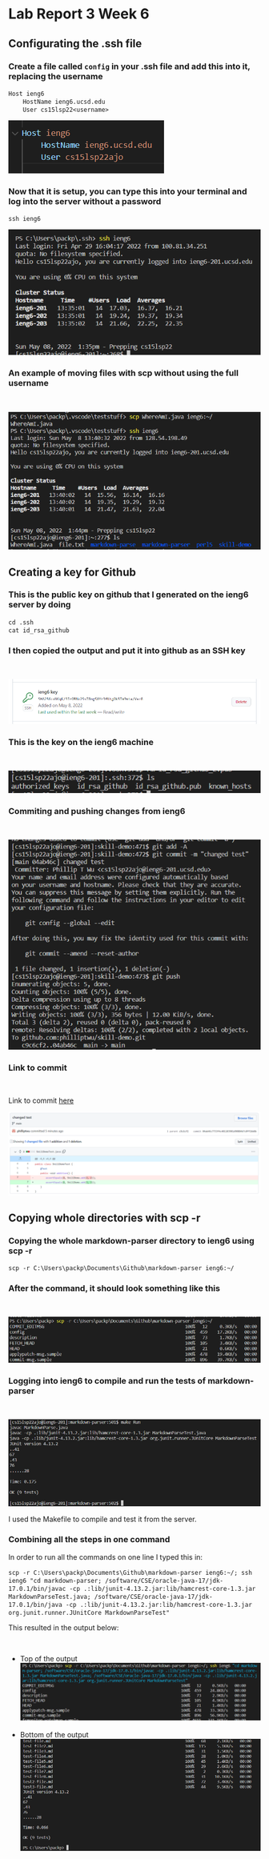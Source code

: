 # Lab Report 3 Week 6

## Configurating the .ssh file

### Create a file called `config` in your .ssh file and add this into it, replacing the username
```
Host ieng6
    HostName ieng6.ucsd.edu
    User cs15lsp22<username>
```
![image](lab3pics/lab3ss1.png)

### Now that it is setup, you can type this into your terminal and log into the server without a password
```
ssh ieng6
```

![image](lab3pics/lab3ss2.png)
<br>

### An example of moving files with scp without using the full username
<br>

![image](lab3pics/lab3ss3.png)

## Creating a key for Github

### This is the public key on github that I generated on the ieng6 server by doing
```
cd .ssh
cat id_rsa_github
```
### I then copied the output and put it into github as an SSH key

<br>

![image](lab3pics/lab3ss5.png)

### This is the key on the ieng6 machine

<br>

![image](lab3pics/lab3ss7.png)

### Commiting and pushing changes from ieng6

<br> 

![image](lab3pics/lab3ss8.png)

### Link to commit

<br>

Link to commit [here](https://github.com/philliptwu/skill-demo/commit/04ab46c7733f4c401103901d90884b7c0ff2bb8b)

![image](lab3pics/lab3ss9.png)

## Copying whole directories with scp -r

### Copying the whole markdown-parser directory to ieng6 using scp -r

```
scp -r C:\Users\packp\Documents\Github\markdown-parser ieng6:~/
```

### After the command, it should look something like this

<br>

![image](lab3pics/lab3ss10.png)

### Logging into ieng6 to compile and run the tests of markdown-parser

<br> 

![image](lab3pics/lab3ss11.png)

I used the Makefile to compile and test it from the server.

### Combining all the steps in one command

In order to run all the commands on one line I typed this in:
```
scp -r C:\Users\packp\Documents\Github\markdown-parser ieng6:~/; ssh ieng6 "cd markdown-parser; /software/CSE/oracle-java-17/jdk-17.0.1/bin/javac -cp .:lib/junit-4.13.2.jar:lib/hamcrest-core-1.3.jar MarkdownParseTest.java; /software/CSE/oracle-java-17/jdk-17.0.1/bin/java -cp .:lib/junit-4.13.2.jar:lib/hamcrest-core-1.3.jar org.junit.runner.JUnitCore MarkdownParseTest"
```
This resulted in the output below:

<br>

* Top of the output
![image](lab3pics/lab3ss12.png) <br><br>
* Bottom of the output
![image](lab3pics/lab3ss13.png)

